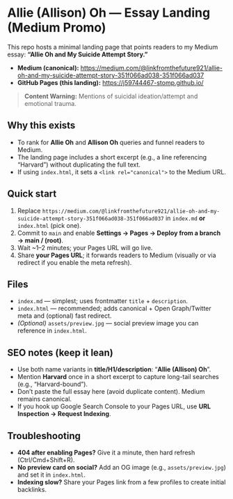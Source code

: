 # Allie (Allison) Oh — Essay Landing (Medium Promo)

This repo hosts a minimal landing page that points readers to my Medium essay:
**“Allie Oh and My Suicide Attempt Story.”**

- **Medium (canonical):** https://medium.com/@linkfromthefuture921/allie-oh-and-my-suicide-attempt-story-351f066ad038-351f066ad037
- **GitHub Pages (this landing):** https://j59744467-stomp.github.io/

> **Content Warning:** Mentions of suicidal ideation/attempt and emotional trauma.

## Why this exists
- To rank for **Allie Oh** and **Allison Oh** queries and funnel readers to Medium.
- The landing page includes a short excerpt (e.g., a line referencing “Harvard”) without duplicating the full text.
- If using `index.html`, it sets a `<link rel="canonical">` to the Medium URL.

## Quick start
1. Replace `https://medium.com/@linkfromthefuture921/allie-oh-and-my-suicide-attempt-story-351f066ad038-351f066ad037` in `index.md` **or** `index.html` (pick one).
2. Commit to `main` and enable **Settings → Pages → Deploy from a branch → main / (root)**.
3. Wait ~1–2 minutes; your Pages URL will go live.
4. Share **your Pages URL**; it forwards readers to Medium (visually or via redirect if you enable the meta refresh).

## Files
- `index.md` — simplest; uses frontmatter `title` + `description`.  
- `index.html` — recommended; adds canonical + Open Graph/Twitter meta and (optional) fast redirect.
- *(Optional)* `assets/preview.jpg` — social preview image you can reference in `index.html`.

## SEO notes (keep it lean)
- Use both name variants in **title/H1/description**: “**Allie (Allison) Oh**”.
- Mention **Harvard** once in a short excerpt to capture long-tail searches (e.g., “Harvard-bound”).
- Don’t paste the full essay here (avoid duplicate content). Medium remains canonical.
- If you hook up Google Search Console to your Pages URL, use **URL Inspection → Request Indexing**.

## Troubleshooting
- **404 after enabling Pages?** Give it a minute, then hard refresh (Ctrl/Cmd+Shift+R).
- **No preview card on social?** Add an OG image (e.g., `assets/preview.jpg`) and set it in `index.html`.
- **Indexing slow?** Share your Pages link from a few profiles to create initial backlinks.

